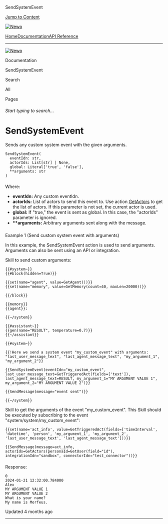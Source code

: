 SendSystemEvent

[Jump to Content](#content)

[![Newo](https://files.readme.io/895bdeef8322f081f6d0f4507a17e414930dfddfddf1de452f458dc00698ca84-small-svgviewer-png-output_9.png)](/)

[Home](/)[Documentation](/docs)[API Reference](/reference)

* * *

[![Newo](https://files.readme.io/895bdeef8322f081f6d0f4507a17e414930dfddfddf1de452f458dc00698ca84-small-svgviewer-png-output_9.png)](/)

Documentation

SendSystemEvent

Search

All

Pages

###### Start typing to search…

# SendSystemEvent

Sends any custom system event with the given arguments.

```
SendSystemEvent(
  eventIdn: str,
  actorIds: List[str] | None,
  global: Literal['true', 'false'],
  **arguments: str
)
```

#### 

Where:

[](#where)

*   **eventIdn:** Any custom eventIdn.
*   **actorIds:** List of actors to send this event to. Use action [GetActors](https://docs.newo.ai/docs/getactors) to get the list of actors. If this parameter is not set, the current actor is used.
*   **global:** If "true," the event is sent as global. In this case, the "actorIds" parameter is ignored.
*   **\*\*arguments:** Arbitrary arguments sent along with the message.

### 

Example 1 (Send custom system event with arguments)

[](#example-1-send-custom-system-event-with-arguments)

In this example, the SendSystemEvent action is used to send arguments. Arguments can also be sent using an API or integration.

Skill to send custom arguments:

```
{{#system~}}
{{#block(hidden=True)}}

{{set(name="agent", value=GetAgent())}}
{{set(name="memory", value=GetMemory(count=40, maxLen=20000))}}

{{/block}}

{{memory}}
{{agent}}:

{{~/system}}

{{#assistant~}}
{{gen(name="RESULT", temperature=0.7)}}
{{~/assistant}}

{{#system~}}

{{!Here we send a system event "my_custom_event" with arguments: "last_user_message_text", "last_agent_message_text", "my_argument_1", "my_argument_2"}}

{{SendSystemEvent(eventIdn="my_custom_event", last_user_message_text=GetTriggeredAct(fields=['text']),
last_agent_message_text=RESULT, my_argument_1="MY ARGUMENT VALUE 1", my_argument_2="MY ARGUMENT VALUE 2")}}

{{SendMessage(message="event sent")}}
 
{{~/system}}
```

Skill to get the arguments of the event "my\_custom\_event". This Skill should be executed by subscribing to the event "system/system/my\_custom\_event":

```
{{set(name='act_info', value=GetTriggeredAct(fields=['timeInterval', 'datetime', 'person', 'my_argument_1', 'my_argument_2', 'last_user_message_text', 'last_agent_message_text']))}}

{{SendMessage(message=act_info, actorIds=GetActors(personaId=GetUser(field="id"), integrationIdn="sandbox", connectorIdn="test_connector"))}}
```

#### 

Response:

[](#response)

```
0
2024-01-21 12:32:00.784000
Alex
MY ARGUMENT VALUE 1
MY ARGUMENT VALUE 2
What is your name?
My name is Morfeus.
```

Updated 4 months ago

* * *

